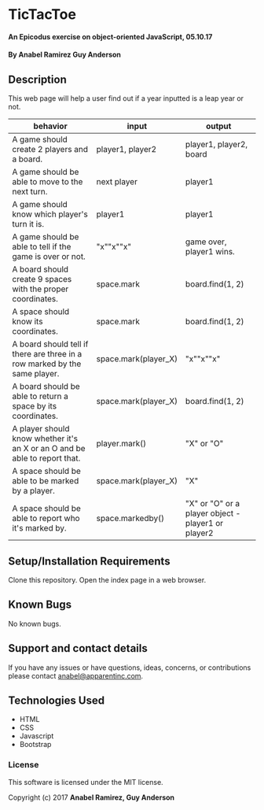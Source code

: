 # TicTacToe

#### An Epicodus exercise on object-oriented JavaScript, 05.10.17

#### **By Anabel Ramirez Guy Anderson**

## Description

This web page will help a user find out if a year inputted is a leap year or not.

|  behavior | input  | output  |
|---|---|---|
| A game should create 2 players and a board.  | player1, player2  |  player1, player2, board |
| A game should be able to move to the next turn.  | next player  |  player1 |
| A game should know which player's turn it is.  | player1  | player1  |
| A game should be able to tell if the game is over or not.  | "x""x""x"  | game over, player1 wins.  |
| A board should create 9 spaces with the proper coordinates.  | space.mark  | board.find(1, 2)  |
| A space should know its coordinates.  | space.mark  | board.find(1, 2) |
| A board should tell if there are three in a row marked by the same player. | space.mark(player_X)  | "x""x""x"  |
| A board should be able to return a space by its coordinates.  | space.mark(player_X)  | board.find(1, 2)  |
| A player should know whether it's an X or an O and be able to report that.  | player.mark()  | "X" or "O"  |
| A space should be able to be marked by a player.  | space.mark(player_X)  | "X"  |
| A space should be able to report who it's marked by. | space.markedby()  | "X" or "O" or a player object - player1 or player2 |

## Setup/Installation Requirements

Clone this repository.
Open the index page in a web browser.

## Known Bugs

No known bugs.

## Support and contact details

If you have any issues or have questions, ideas, concerns, or contributions please contact anabel@apparentinc.com.

## Technologies Used

* HTML
* CSS
* Javascript
* Bootstrap

### License
This software is licensed under the MIT license.

Copyright (c) 2017 **Anabel Ramirez, Guy Anderson**

